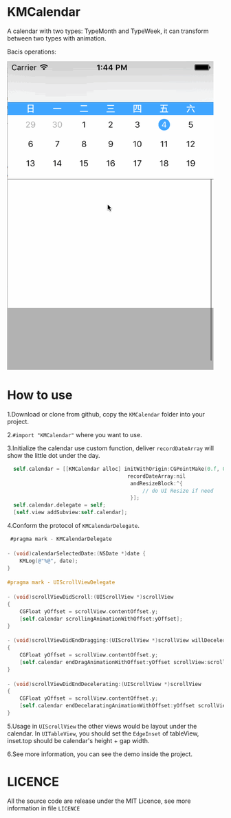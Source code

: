 # KMCalendar
A calendar with two types: TypeMonth and TypeWeek, it can transform between two types with animation.

Bacis operations:

![Screenshot](https://github.com/Mioke/KMCalendar/blob/master/screenshots/KMCalendarDemo.gif)

# How to use

1.Download or clone from github, copy the `KMCalendar` folder into your project.

2.`#import "KMCalendar"` where you want to use.

3.Initialize the calendar use custom function, deliver `recordDateArray` will show the little dot under the day.

```objective-c
  self.calendar = [[KMCalendar alloc] initWithOrigin:CGPointMake(0.f, 0.f)
                                       recordDateArray:nil
                                        andResizeBlock:^{
                                            // do UI Resize if need
                                        }];
  self.calendar.delegate = self;
  [self.view addSubview:self.calendar];
```

4.Conform the protocol of `KMCalendarDelegate`.
```objective-c
 #pragma mark - KMCalendarDelegate

- (void)calendarSelectedDate:(NSDate *)date {
    KMLog(@"%@", date);
}

#pragma mark - UIScrollViewDelegate 

- (void)scrollViewDidScroll:(UIScrollView *)scrollView
{
    CGFloat yOffset = scrollView.contentOffset.y;
    [self.calendar scrollingAnimationWithOffset:yOffset];
}

- (void)scrollViewDidEndDragging:(UIScrollView *)scrollView willDecelerate:(BOOL)decelerate
{
    CGFloat yOffset = scrollView.contentOffset.y;
    [self.calendar endDragAnimationWithOffset:yOffset scrollView:scrollView];
}

- (void)scrollViewDidEndDecelerating:(UIScrollView *)scrollView
{
    CGFloat yOffset = scrollView.contentOffset.y;
    [self.calendar endDecelaratingAnimationWithOffset:yOffset scrollView:scrollView];
}
```

5.Usage in `UIScrollView` the other views would be layout under the calendar. In `UITableView`, you should set the `EdgeInset` of tableView, inset.top should be calendar's height + gap width.

6.See more information, you can see the demo inside the project.

# LICENCE
All the source code are release under the MIT Licence, see more information in file `LICENCE`
